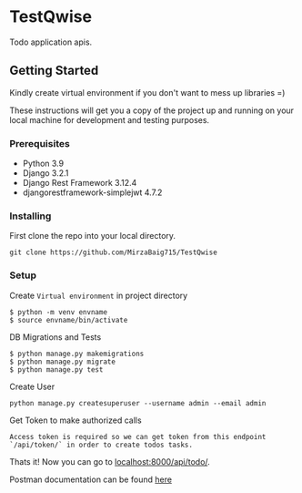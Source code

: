 # TestQwise

 Todo application apis.

## Getting Started

Kindly create virtual environment if you don't want to mess up libraries =)

These instructions will get you a copy of the project up and running on your local machine for development and testing purposes.

### Prerequisites

- Python 3.9
- Django 3.2.1
- Django Rest Framework 3.12.4
- djangorestframework-simplejwt 4.7.2


### Installing

First clone the repo into your local directory.

```
git clone https://github.com/MirzaBaig715/TestQwise
```
### Setup

Create `Virtual environment` in project directory
```
$ python -m venv envname
$ source envname/bin/activate
```
DB Migrations and Tests
```
$ python manage.py makemigrations
$ python manage.py migrate
$ python manage.py test
```
Create User
```
python manage.py createsuperuser --username admin --email admin
```
Get Token to make authorized calls
```
Access token is required so we can get token from this endpoint `/api/token/` in order to create todos tasks.
```
Thats it! Now you can go to [localhost:8000/api/todo/](localhost:8000/api/todo/).

Postman documentation can be found [here](https://documenter.getpostman.com/view/5135674/TzmCiZHy)
